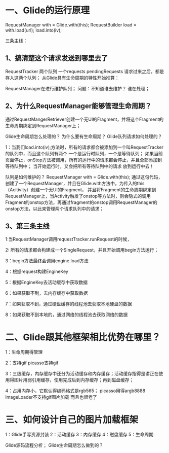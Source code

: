 # 一、Glide的运行原理
  RequestManager with = Glide.with(this);
    RequestBuilder<Drawable> load = with.load(url);
load.into(iv); 
  
  三条主线：
 ## 1、搞清楚这个请求发送到哪里去了
  RequestTracker  两个队列 一个requests  pendingRequests  请求过来之后，都是存入这两个队列；
从Glide具有生命周期的特性开始推算：

RequestManager在进行维护队列；
问题：不知道谁去维护？
谁在处理； 
  
 ## 2、为什么RequestManager能够管理生命周期？
  通过RequestMangerRetriever创建一个无UI的Fragment，并将这个Fragment的生命周期绑定到RequestManager上；

Glide生命周期怎么处理的？
为什么要有生命周期？
Glide队列请求如何处理的？
  
1：当我们load.into(iv);方法时，所有的请求都会被添加到一个叫RequestTracker的队列中，而且这个队列有两个
一个是运行时队列，一个是等待队列；
如果当前页面停止，onStop方法被调用，所有的运行中的请求都会停止，并且全部添加到等待队列中；
当开始运行时，又会把所有等待队列中的请求 放到运行中去！

队列是如何维护的？
RequestManager with = Glide.with(this);
通过这句代码，创建了一个RequestManager，并且在Glide.with方法中，为传入的this（Acitivity）创建一个无UI的Fragment，
并且将Fragment的生命周期绑定到RequestManager上，当Activity触发了onstop等方法时，则会隐式的调用Fragment的onstop方法，再通过fragment的onstop调用RequestManager的onstop方法，以此来管理两个请求队列中的请求；

## 3、第三条主线
  1:当RequestManager调用requestTracker.runRequest的时候，
  
2: 所有的请求都会构建成一个SingleRequest，并且开始调用begin方法运行；
   
3：begin方法最终会调用engine.load方法
   
4：根据request构建EngineKey
  
5：根据EngineKey去活动缓存中获取数据
  
6：如果获取不到，去内存缓存中获取数据
  
7：如果获取不到，通过硬盘缓存的线程池去获取本地硬盘的数据
  
8：如果获取不到本地的，通过网络的线程池去获取网络的数据
  
# 二、Glide跟其他框架相比优势在哪里？

   1：生命周期得管理
  
   2：支持gif  picasso支持gif
   
   3：三级缓存，内存缓存中还分为活动缓存和内存缓存；活动缓存指得是讲正在使用得图片用弱引用缓存，使用完成后到内存缓存；再到磁盘缓存；
  
   4：占用内存小，它默认得编码格式是rgb565；  picasso用得argb8888 ImageLoader不支持gif图片加载 而且也很老了
  
 # 三、如何设计自己的图片加载框架
1：Glide手写资源封装
2：活动缓存
3：内存缓存
 4：磁盘缓存
5：生命周期
  
  Glide源码流程分析；
Glide生命周期怎么做到的？














